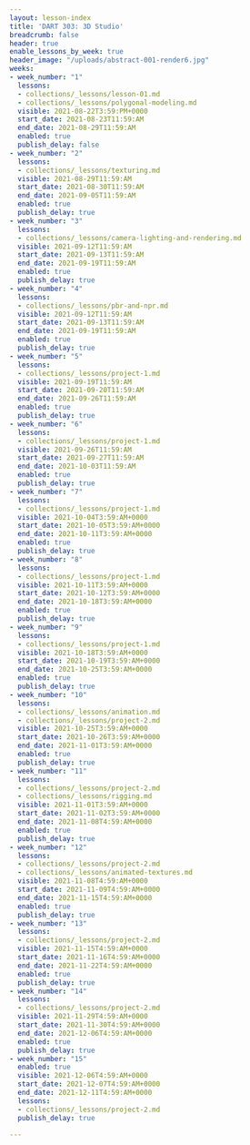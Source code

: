 ```yaml
---
layout: lesson-index
title: 'DART 303: 3D Studio'
breadcrumb: false
header: true
enable_lessons_by_week: true
header_image: "/uploads/abstract-001-render6.jpg"
weeks:
- week_number: "1"
  lessons:
  - collections/_lessons/lesson-01.md
  - collections/_lessons/polygonal-modeling.md
  visible: 2021-08-22T3:59:PM+0000
  start_date: 2021-08-23T11:59:AM
  end_date: 2021-08-29T11:59:AM
  enabled: true
  publish_delay: false
- week_number: "2"
  lessons:
  - collections/_lessons/texturing.md
  visible: 2021-08-29T11:59:AM
  start_date: 2021-08-30T11:59:AM
  end_date: 2021-09-05T11:59:AM
  enabled: true
  publish_delay: true
- week_number: "3"
  lessons:
  - collections/_lessons/camera-lighting-and-rendering.md
  visible: 2021-09-12T11:59:AM
  start_date: 2021-09-13T11:59:AM
  end_date: 2021-09-19T11:59:AM
  enabled: true
  publish_delay: true
- week_number: "4"
  lessons:
  - collections/_lessons/pbr-and-npr.md
  visible: 2021-09-12T11:59:AM
  start_date: 2021-09-13T11:59:AM
  end_date: 2021-09-19T11:59:AM
  enabled: true
  publish_delay: true
- week_number: "5"
  lessons:
  - collections/_lessons/project-1.md
  visible: 2021-09-19T11:59:AM
  start_date: 2021-09-20T11:59:AM
  end_date: 2021-09-26T11:59:AM
  enabled: true
  publish_delay: true
- week_number: "6"
  lessons:
  - collections/_lessons/project-1.md
  visible: 2021-09-26T11:59:AM
  start_date: 2021-09-27T11:59:AM
  end_date: 2021-10-03T11:59:AM
  enabled: true
  publish_delay: true
- week_number: "7"
  lessons:
  - collections/_lessons/project-1.md
  visible: 2021-10-04T3:59:AM+0000
  start_date: 2021-10-05T3:59:AM+0000
  end_date: 2021-10-11T3:59:AM+0000
  enabled: true
  publish_delay: true
- week_number: "8"
  lessons:
  - collections/_lessons/project-1.md
  visible: 2021-10-11T3:59:AM+0000
  start_date: 2021-10-12T3:59:AM+0000
  end_date: 2021-10-18T3:59:AM+0000
  enabled: true
  publish_delay: true
- week_number: "9"
  lessons:
  - collections/_lessons/project-1.md
  visible: 2021-10-18T3:59:AM+0000
  start_date: 2021-10-19T3:59:AM+0000
  end_date: 2021-10-25T3:59:AM+0000
  enabled: true
  publish_delay: true
- week_number: "10"
  lessons:
  - collections/_lessons/animation.md
  - collections/_lessons/project-2.md
  visible: 2021-10-25T3:59:AM+0000
  start_date: 2021-10-26T3:59:AM+0000
  end_date: 2021-11-01T3:59:AM+0000
  enabled: true
  publish_delay: true
- week_number: "11"
  lessons:
  - collections/_lessons/project-2.md
  - collections/_lessons/rigging.md
  visible: 2021-11-01T3:59:AM+0000
  start_date: 2021-11-02T3:59:AM+0000
  end_date: 2021-11-08T4:59:AM+0000
  enabled: true
  publish_delay: true
- week_number: "12"
  lessons:
  - collections/_lessons/project-2.md
  - collections/_lessons/animated-textures.md
  visible: 2021-11-08T4:59:AM+0000
  start_date: 2021-11-09T4:59:AM+0000
  end_date: 2021-11-15T4:59:AM+0000
  enabled: true
  publish_delay: true
- week_number: "13"
  lessons:
  - collections/_lessons/project-2.md
  visible: 2021-11-15T4:59:AM+0000
  start_date: 2021-11-16T4:59:AM+0000
  end_date: 2021-11-22T4:59:AM+0000
  enabled: true
  publish_delay: true
- week_number: "14"
  lessons:
  - collections/_lessons/project-2.md
  visible: 2021-11-29T4:59:AM+0000
  start_date: 2021-11-30T4:59:AM+0000
  end_date: 2021-12-06T4:59:AM+0000
  enabled: true
  publish_delay: true
- week_number: "15"
  enabled: true
  visible: 2021-12-06T4:59:AM+0000
  start_date: 2021-12-07T4:59:AM+0000
  end_date: 2021-12-11T4:59:AM+0000
  lessons:
  - collections/_lessons/project-2.md
  publish_delay: true

---
```

